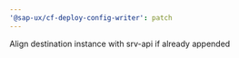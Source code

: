 ```yaml
---
'@sap-ux/cf-deploy-config-writer': patch
---
```


Align destination instance with srv-api if already appended
